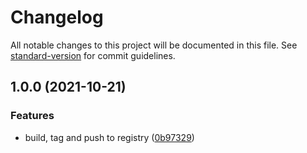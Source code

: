 # Changelog

All notable changes to this project will be documented in this file. See [standard-version](https://github.com/conventional-changelog/standard-version) for commit guidelines.

## 1.0.0 (2021-10-21)


### Features

* build, tag and push to registry ([0b97329](https://github.com/cresh-io/action-docker-image-build-tag-push/commit/0b97329903b9f3cbb62c040fe00ca7502f44b443))
